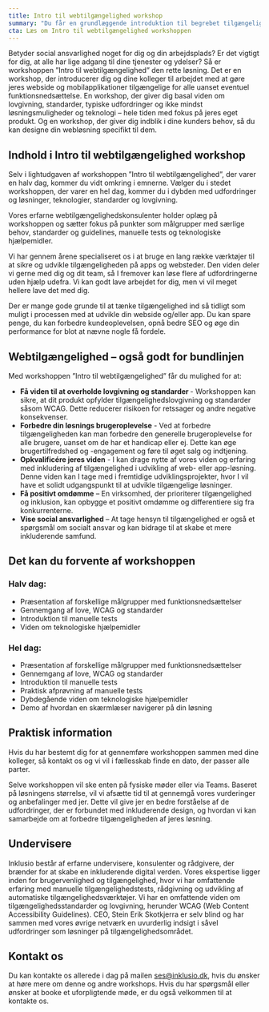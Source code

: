 ```yaml
---
title: Intro til webtilgængelighed workshop
summary: "Du får en grundlæggende introduktion til begrebet tilgængelighed. Vi ser på reglerne, typiske udfordringer og mulige løsninger – hele tiden med udgangspunkt i dit eget produkt."
cta: Læs om Intro til webtilgængelighed workshoppen
---
```


<p>Betyder social ansvarlighed noget for dig og din arbejdsplads? Er det vigtigt for dig, at alle har lige adgang til dine tjenester og ydelser? Så er workshoppen ”Intro til webtilgængelighed” den rette løsning. Det er en workshop, der introducerer dig og dine kolleger til arbejdet med at gøre jeres webside og mobilapplikationer tilgængelige for alle uanset eventuel funktionsnedsættelse. En workshop, der giver dig basal viden om lovgivning, standarder, typiske udfordringer og ikke mindst løsningsmuligheder og teknologi – hele tiden med fokus på jeres eget produkt. Og en workshop, der giver dig indblik i dine kunders behov, så du kan designe din webløsning specifikt til dem.</p>

## Indhold i Intro til webtilgængelighed workshop 

<p>Selv i lightudgaven af workshoppen ”Intro til webtilgængelighed”, der varer en halv dag, kommer du vidt omkring i emnerne. Vælger du i stedet workshoppen, der varer en hel dag, kommer du i dybden med udfordringer og løsninger, teknologier, standarder og lovgivning.</p>

<p>Vores erfarne webtilgængelighedskonsulenter holder oplæg på workshoppen og sætter fokus på punkter som målgrupper med særlige behov, standarder og guidelines, manuelle tests og teknologiske hjælpemidler.</p>

<p>Vi har gennem årene specialiseret os i at bruge en lang række værktøjer til at sikre og udvikle tilgængeligheden på apps og websteder. Den viden deler vi gerne med dig og dit team, så I fremover kan løse flere af udfordringerne uden hjælp udefra. Vi kan godt lave arbejdet for dig, men vi vil meget hellere lave det med dig.</p>

<p>Der er mange gode grunde til at tænke tilgængelighed ind så tidligt som muligt i processen med at udvikle din webside og/eller app. Du kan spare penge, du kan forbedre kundeoplevelsen, opnå bedre SEO og øge din performance for blot at nævne nogle få fordele.</p>




## Webtilgængelighed – også godt for bundlinjen 
<p>Med workshoppen ”Intro til webtilgængelighed” får du mulighed for at: </p>

* <b>Få viden til at overholde lovgivning og standarder </b> - Workshoppen kan sikre, at dit produkt opfylder tilgængelighedslovgivning og standarder såsom WCAG. Dette reducerer risikoen for retssager og andre negative konsekvenser.
* <b>Forbedre din løsnings brugeroplevelse</b> - Ved at forbedre tilgængeligheden kan man forbedre den generelle brugeroplevelse for alle brugere, uanset om de har et handicap eller ej. Dette kan øge brugertilfredshed og -engagement og føre til øget salg og indtjening.
* <b>Opkvalificére jeres viden</b> - I kan drage nytte af vores viden og erfaring med inkludering af tilgængelighed i udvikling af web- eller app-løsning. Denne viden kan I tage med i fremtidige udviklingsprojekter, hvor I vil have et solidt udgangspunkt til at udvikle tilgængelige løsninger.
* <b>Få positivt omdømme</b> – En virksomhed, der prioriterer tilgængelighed og inklusion, kan opbygge et positivt omdømme og differentiere sig fra konkurrenterne.
* <b>Vise social ansvarlighed</b> – At tage hensyn til tilgængelighed er også et spørgsmål om socialt ansvar og kan bidrage til at skabe et mere inkluderende samfund.


## Det kan du forvente af workshoppen 
### Halv dag: 
* Præsentation af forskellige målgrupper med funktionsnedsættelser
* Gennemgang af love, WCAG og standarder 
* Introduktion til manuelle tests
* Viden om teknologiske hjælpemidler

### Hel dag:
* Præsentation af forskellige målgrupper med funktionsnedsættelser
* Gennemgang af love, WCAG og standarder 
* Introduktion til manuelle tests
* Praktisk afprøvning af manuelle tests
* Dybdegående viden om teknologiske hjælpemidler
* Demo af hvordan en skærmlæser navigerer på din løsning

## Praktisk information
<p>Hvis du har bestemt dig for at gennemføre workshoppen sammen med dine kolleger, så kontakt os og vi vil i fællesskab finde en dato, der passer alle parter.</p> 

<p>Selve workshoppen vil ske enten på fysiske møder eller via Teams. Baseret på løsningens størrelse, vil vi afsætte tid til at gennemgå vores vurderinger og anbefalinger med jer. Dette vil give jer en bedre forståelse af de udfordringer, der er forbundet med inkluderende design, og hvordan vi kan samarbejde om at forbedre tilgængeligheden af jeres løsning. 
</p>

## Undervisere
<p>Inklusio består af erfarne undervisere, konsulenter og rådgivere, der brænder for at skabe en inkluderende digital verden. Vores ekspertise ligger inden for brugervenlighed og tilgængelighed, hvor vi har omfattende erfaring med manuelle tilgængelighedstests, rådgivning og udvikling af automatiske tilgængelighedsværktøjer. Vi har en omfattende viden om tilgængelighedsstandarder og lovgivning, herunder WCAG (Web Content Accessibility Guidelines). CEO, Stein Erik Skotkjerra er selv blind og har sammen med vores øvrige netværk en uvurderlig indsigt i såvel udfordringer som løsninger på tilgængelighedsområdet.</p>

## Kontakt os
<p>Du kan kontakte os allerede i dag på mailen <a href="mailto:info@inklusio.dk">ses@inklusio.dk</a>, hvis du ønsker at høre mere om denne og andre workshops. Hvis du har spørgsmål eller ønsker at booke et uforpligtende møde, er du også velkommen til at kontakte os.</p>

